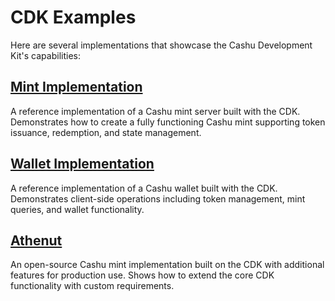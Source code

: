 # CDK Examples

Here are several implementations that showcase the Cashu Development Kit's capabilities:

## [Mint Implementation](https://github.com/cashubtc/cdk/tree/main/crates/cdk-mintd)
A reference implementation of a Cashu mint server built with the CDK. Demonstrates how to create a fully functioning Cashu mint supporting token issuance, redemption, and state management.

## [Wallet Implementation](https://github.com/cashubtc/cdk/tree/main/crates/cdk-cli)
A reference implementation of a Cashu wallet built with the CDK. Demonstrates client-side operations including token management, mint queries, and wallet functionality.

## [Athenut](https://github.com/thesimplekid/athenut-mint)
An open-source Cashu mint implementation built on the CDK with additional features for production use. Shows how to extend the core CDK functionality with custom requirements.

